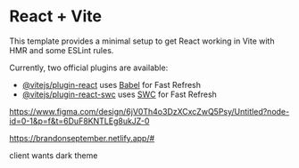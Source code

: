 # React + Vite

This template provides a minimal setup to get React working in Vite with HMR and some ESLint rules.

Currently, two official plugins are available:

- [@vitejs/plugin-react](https://github.com/vitejs/vite-plugin-react/blob/main/packages/plugin-react/README.md) uses [Babel](https://babeljs.io/) for Fast Refresh
- [@vitejs/plugin-react-swc](https://github.com/vitejs/vite-plugin-react-swc) uses [SWC](https://swc.rs/) for Fast Refresh


https://www.figma.com/design/6jV0Th4o3DzXCxcZwQ5Psy/Untitled?node-id=0-1&p=f&t=6DuF8KNTLEg8ukJZ-0

https://brandonseptember.netlify.app/#

client wants dark theme